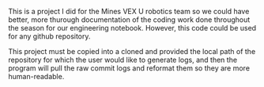 This is a project I did for the Mines VEX U robotics team so we could have better, more thurough documentation of the coding work done throughout the season for our engineering notebook. However, this code could be used for any github repository.

This project must be copied into a cloned and provided the local path of the repository for which the user would like to generate logs, and then the program will pull the raw commit logs and reformat them so they are more human-readable.
